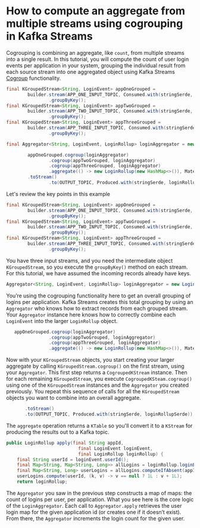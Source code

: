 <!-- title: How to compute an aggregate from multiple streams using cogrouping in Kafka Streams -->
<!-- description: In this tutorial, learn how to compute an aggregate from multiple streams using cogrouping in Kafka Streams, with step-by-step instructions and supporting code. -->

# How to compute an aggregate from multiple streams using cogrouping in Kafka Streams

Cogrouping is combining an aggregate, like `count`, from multiple streams into a single result.
In this tutorial, you will compute the count of user login events per application in your system, grouping the individual result from each source stream into one aggregated object using Kafka Streams [Cogroup](https://javadoc.io/static/org.apache.kafka/kafka-streams/3.6.1/org/apache/kafka/streams/kstream/CogroupedKStream.html#cogroup-org.apache.kafka.streams.kstream.KGroupedStream-org.apache.kafka.streams.kstream.Aggregator-) functionality.

```java
final KGroupedStream<String, LoginEvent> appOneGrouped =
        builder.stream(APP_ONE_INPUT_TOPIC, Consumed.with(stringSerde, loginEventSerde))
                .groupByKey();
final KGroupedStream<String, LoginEvent> appTwoGrouped =
        builder.stream(APP_TWO_INPUT_TOPIC, Consumed.with(stringSerde, loginEventSerde))
                .groupByKey();
final KGroupedStream<String, LoginEvent> appThreeGrouped =
        builder.stream(APP_THREE_INPUT_TOPIC, Consumed.with(stringSerde, loginEventSerde))
                .groupByKey();

final Aggregator<String, LoginEvent, LoginRollup> loginAggregator = new LoginAggregator();

        appOneGrouped.cogroup(loginAggregator)
                .cogroup(appTwoGrouped, loginAggregator)
                .cogroup(appThreeGrouped, loginAggregator)
                .aggregate(() -> new LoginRollup(new HashMap<>()), Materialized.with(Serdes.String(), loginRollupSerde))
        .toStream()
                .to(OUTPUT_TOPIC, Produced.with(stringSerde, loginRollupSerde));

```

Let's review the key points in this example

```java
final KGroupedStream<String, LoginEvent> appOneGrouped =
        builder.stream(APP_ONE_INPUT_TOPIC, Consumed.with(stringSerde, loginEventSerde))
                .groupByKey();
final KGroupedStream<String, LoginEvent> appTwoGrouped =
        builder.stream(APP_TWO_INPUT_TOPIC, Consumed.with(stringSerde, loginEventSerde))
                .groupByKey();
final KGroupedStream<String, LoginEvent> appThreeGrouped =
        builder.stream(APP_THREE_INPUT_TOPIC, Consumed.with(stringSerde, loginEventSerde))
                .groupByKey();
```

You have three input streams, and you need the intermediate object `KGroupedStream`, 
so you execute the `groupByKey()` method on each stream. 
For this tutorial, we have assumed the incoming records already have keys.

```java
Aggregator<String, LoginEvent, LoginRollup> loginAggregator = new LoginAggregator();
```
You’re using the cogrouping functionality here to get an overall grouping of logins per application. 
Kafka Streams creates this total grouping by using an `Aggregator` who knows how to extract records from each grouped stream. 
Your `Aggregator` instance here knows how to correctly combine each `LoginEvent` into the larger `LoginRollup` object.

```java
   appOneGrouped.cogroup(loginAggregator)
                .cogroup(appTwoGrouped, loginAggregator)
                .cogroup(appThreeGrouped, loginAggregator)
                .aggregate(() -> new LoginRollup(new HashMap<>()), Materialized.with(Serdes.String(), loginRollupSerde))
```

Now with your `KGroupedStream` objects, you start creating your larger aggregate by calling `KGroupedStream.cogroup()` 
on the first stream, using your `Aggregator`. This first step returns a `CogroupedKStream` instance. 
Then for each remaining `KGroupedStream`, you execute `CogroupedKSteam.cogroup()` using 
one of the `KGroupedStream` instances and the `Aggregator` you created previously. 
You repeat this sequence of calls for all the `KGroupedStream` objects you want to combine into an overall aggregate.

```java
       .toStream()
       .to(OUTPUT_TOPIC, Produced.with(stringSerde, loginRollupSerde));
```

The `aggregate` operation returns a `KTable` so you'll convert it to a `KStream` for producing the results out to a Kafka topic.

```java
public LoginRollup apply(final String appId,
                           final LoginEvent loginEvent,
                           final LoginRollup loginRollup) {
    final String userId = loginEvent.userId();
    final Map<String, Map<String, Long>> allLogins = loginRollup.loginByAppIdAndUserId();
    final Map<String, Long> userLogins = allLogins.computeIfAbsent(appId, key -> new HashMap<>());
    userLogins.compute(userId, (k, v) -> v == null ? 1L : v + 1L);
    return loginRollup;
```
The `Aggregator` you saw in the previous step constructs a map of maps: the count of logins per user, per application. 
What you see here is the core logic of the `LoginAggregator`.
Each call to `Aggregator.apply` retrieves the user login map for 
the given application id (or creates one if it doesn’t exist). 
From there, the `Aggregator` increments the login count for the given user.   
